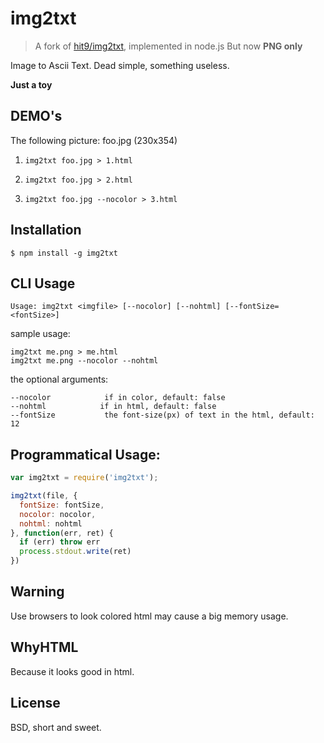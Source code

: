 # img2txt

> A fork of [hit9/img2txt](https://github.com/hit9/img2txt), implemented in node.js
But now **PNG only**

Image to Ascii Text. Dead simple, something useless.

**Just a toy**

DEMO's
-----

The following picture: foo.jpg (230x354)

1. `img2txt foo.jpg > 1.html`

1. `img2txt foo.jpg > 2.html`

1. `img2txt foo.jpg --nocolor > 3.html`

Installation
------------

```
$ npm install -g img2txt
```

CLI Usage
-----

    Usage: img2txt <imgfile> [--nocolor] [--nohtml] [--fontSize=<fontSize>]

sample usage:

    img2txt me.png > me.html
    img2txt me.png --nocolor --nohtml

the optional arguments:

    --nocolor            if in color, default: false
    --nohtml            if in html, default: false
    --fontSize           the font-size(px) of text in the html, default: 12

Programmatical Usage:
-----
```javascript
var img2txt = require('img2txt');

img2txt(file, {
  fontSize: fontSize,
  nocolor: nocolor,
  nohtml: nohtml
}, function(err, ret) {
  if (err) throw err
  process.stdout.write(ret)
})
```

Warning
-------

Use browsers to look colored html may cause a big memory usage.

WhyHTML
-------

Because it looks good in html.

License
-------

BSD,  short and sweet.
